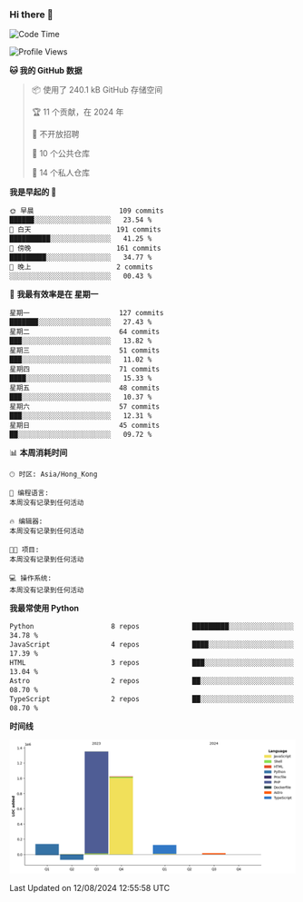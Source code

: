 ### Hi there 👋

<!--
**Mrzqd/Mrzqd** is a ✨ _special_ ✨ repository because its `README.md` (this file) appears on your GitHub profile.

Here are some ideas to get you started:

- 🔭 I’m currently working on ...
- 🌱 I’m currently learning ...
- 👯 I’m looking to collaborate on ...
- 🤔 I’m looking for help with ...
- 💬 Ask me about ...
- 📫 How to reach me: ...
- 😄 Pronouns: ...
- ⚡ Fun fact: ...
-->
<!--START_SECTION:waka-->
![Code Time](http://img.shields.io/badge/Code%20Time-260%20hrs%2011%20mins-blue)

![Profile Views](http://img.shields.io/badge/%E4%B8%AA%E4%BA%BA%E8%B5%84%E6%96%99%E8%A7%82%E7%9C%8B%E6%AC%A1%E6%95%B0-17-blue)

**🐱 我的 GitHub 数据** 

> 📦  使用了 240.1 kB GitHub 存储空间 
 > 
> 🏆 11 个贡献，在 2024 年
 > 
> 🚫 不开放招聘
 > 
> 📜 10 个公共仓库 
 > 
> 🔑 14 个私人仓库 
 > 
**我是早起的 🐤** 

```text
🌞 早晨                     109 commits         ██████░░░░░░░░░░░░░░░░░░░   23.54 % 
🌆 白天                     191 commits         ██████████░░░░░░░░░░░░░░░   41.25 % 
🌃 傍晚                     161 commits         █████████░░░░░░░░░░░░░░░░   34.77 % 
🌙 晚上                     2 commits           ░░░░░░░░░░░░░░░░░░░░░░░░░   00.43 % 
```
📅 **我最有效率是在 星期一** 

```text
星期一                      127 commits         ███████░░░░░░░░░░░░░░░░░░   27.43 % 
星期二                      64 commits          ███░░░░░░░░░░░░░░░░░░░░░░   13.82 % 
星期三                      51 commits          ███░░░░░░░░░░░░░░░░░░░░░░   11.02 % 
星期四                      71 commits          ████░░░░░░░░░░░░░░░░░░░░░   15.33 % 
星期五                      48 commits          ███░░░░░░░░░░░░░░░░░░░░░░   10.37 % 
星期六                      57 commits          ███░░░░░░░░░░░░░░░░░░░░░░   12.31 % 
星期日                      45 commits          ██░░░░░░░░░░░░░░░░░░░░░░░   09.72 % 
```


📊 **本周消耗时间** 

```text
🕑︎ 时区: Asia/Hong_Kong

💬 编程语言: 
本周没有记录到任何活动

🔥 编辑器: 
本周没有记录到任何活动

🐱‍💻 项目: 
本周没有记录到任何活动

💻 操作系统: 
本周没有记录到任何活动
```

**我最常使用 Python** 

```text
Python                   8 repos             █████████░░░░░░░░░░░░░░░░   34.78 % 
JavaScript               4 repos             ████░░░░░░░░░░░░░░░░░░░░░   17.39 % 
HTML                     3 repos             ███░░░░░░░░░░░░░░░░░░░░░░   13.04 % 
Astro                    2 repos             ██░░░░░░░░░░░░░░░░░░░░░░░   08.70 % 
TypeScript               2 repos             ██░░░░░░░░░░░░░░░░░░░░░░░   08.70 % 
```



**时间线**

![Lines of Code chart](https://raw.githubusercontent.com/Mrzqd/Mrzqd/main/assets/bar_graph.png)


 Last Updated on 12/08/2024 12:55:58 UTC
<!--END_SECTION:waka-->
